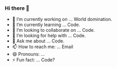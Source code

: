### Hi there 👋

<!--
**hallen10/hallen10** is a ✨ _special_ ✨ repository because its `README.md` (this file) appears on your GitHub profile.

Here are some ideas to get you started:
-->
- 🔭 I’m currently working on ...
World domination.
- 🌱 I’m currently learning ...
Code.
- 👯 I’m looking to collaborate on ...
Code.
- 🤔 I’m looking for help with ...
Code.
- 💬 Ask me about ...
Code.
- 📫 How to reach me: ...
Email
- 😄 Pronouns: ...
- ⚡ Fun fact: ...
Code?
